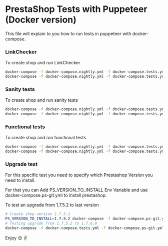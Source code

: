 # PrestaShop Tests with Puppeteer (Docker version)
This file will explain to you how to run tests in puppeteer with docker-compose.

### LinkChecker
To create shop and run LinkChecker

```bash
docker-compose -f docker-compose.nightly.yml -f docker-compose.tests.yml up --build
docker-compose -f docker-compose.nightly.yml -f docker-compose.tests.yml exec -e COMMAND="linkchecker" tests bash /tmp/run-tests.sh
```

### Sanity tests
To create shop and run sanity tests

```bash
docker-compose -f docker-compose.nightly.yml -f docker-compose.tests.yml up --build
docker-compose -f docker-compose.nightly.yml -f docker-compose.tests.yml exec -e COMMAND="sanity-tests" tests bash /tmp/run-tests.sh
```

### Functional tests
To create shop and run functional tests

```bash
docker-compose -f docker-compose.nightly.yml -f docker-compose.tests.yml up --build
docker-compose -f docker-compose.nightly.yml -f docker-compose.tests.yml exec -e COMMAND="functional-tests" tests bash /tmp/run-tests.sh
```

### Upgrade test
For this specific test you need to specify which Prestashop Version you need to install.

For that you can Add PS_VERSION_TO_INSTALL Env Variable and use docker-compose.ps-git.yml to install prestashop.

To test an upgrade from 1.7.5.2 to last version

```bash
# Create shop version 1.7.5.2
PS_VERSION_TO_INSTALL=1.7.5.2 docker-compose -f docker-compose.ps-git.yml -f docker-compose.tests.yml up --build
# Testing upgrade from 1.7.5.2 to 1.7.6.0
docker-compose -f docker-compose.tests.yml -f docker-compose.ps-git.yml exec -e COMMAND="specific-test" -e PS_VERSION="1.7.6.0" -e TEST_PATH="upgrade/upgradeShop" tests bash /tmp/run-tests.sh
```

Enjoy :wink: :v:
